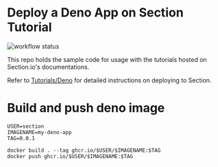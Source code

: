 # Deploy a Deno App on Section Tutorial

![workflow status](https://github.com/section/deno-tutorial/actions/workflows/workflows.yaml/badge.svg)

This repo holds the sample code for usage with the tutorials hosted on Section.io's documentations.

Refer to [Tutorials/Deno](https://www.section.io/docs/tutorials/frameworks/deno/) for detailed instructions on deploying to Section.

# Build and push deno image
```
USER=section
IMAGENAME=my-deno-app
TAG=0.0.1

docker build . --tag ghcr.io/$USER/$IMAGENAME:$TAG
docker push ghcr.io/$USER/$IMAGENAME:$TAG
```
